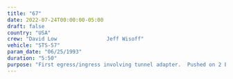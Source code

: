 ```yaml
---
title: "67"
date: 2022-07-24T00:00:00-05:00
draft: false
country: "USA"
crew: "David Low                Jeff Wisoff"
vehicle: "STS-57"
param_date: "06/25/1993"
duration: "5:50"
purpose: "First egress/ingress involving tunnel adapter.  Pushed on 2 EURECA antennas to aid stowage.  Evaluated training vs. flight differences (DTO 1210, large mass handling from RMS, high torque bolts, ORU fine align from RMS with active orbiter jets)  "
---
```

